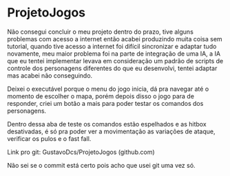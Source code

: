 # ProjetoJogos

Não consegui concluir o meu projeto dentro do prazo, tive alguns problemas com acesso a internet então acabei produzindo muita coisa sem tutorial, quando tive acesso a internet foi difícil sincronizar e adaptar tudo novamente, meu maior problema foi na parte de integração de uma IA, a IA que eu tentei implementar levava em consideração um padrão de scripts de controle dos personagens diferentes do que eu desenvolvi, tentei adaptar mas acabei não conseguindo.

Deixei o executável porque o menu do jogo inicia, dá pra navegar até o momento de escolher o mapa, porém depois disso o jogo para de responder, criei um botão a mais para poder testar os comandos dos personagens.

Dentro dessa aba de teste os comandos estão espelhados e as hitbox desativadas, é só pra poder ver a movimentação as variações de ataque, verificar os pulos e o fast fall.

Link pro git: GustavoDcs/ProjetoJogos (github.com) 

Não sei se o commit está certo pois acho que usei git uma vez só.
